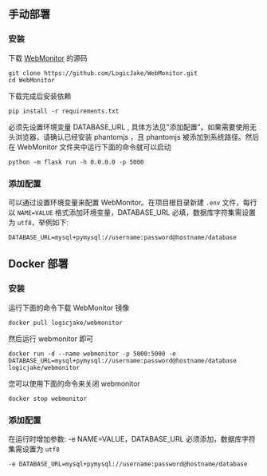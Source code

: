 ## 手动部署

### 安装

下载 [WebMonitor](https://github.com/LogicJake/WebMonitor) 的源码

```
git clone https://github.com/LogicJake/WebMonitor.git
cd WebMonitor
```

下载完成后安装依赖

```
pip install -r requirements.txt

```

必须先设置环境变量 DATABASE_URL , 具体方法见"添加配置"。如果需要使用无头浏览器，请确认已经安装 phantomjs ，且 phantomjs 被添加到系统路径。然后在 WebMonitor 文件夹中运行下面的命令就可以启动

```
python -m flask run -h 0.0.0.0 -p 5000
```

### 添加配置
可以通过设置环境变量来配置 WebMonitor。在项目根目录新建 ```.env``` 文件，每行以 ```NAME=VALUE``` 格式添加环境变量，DATABASE_URL 必填，数据库字符集需设置为 ```utf8```，举例如下:
```
DATABASE_URL=mysql+pymysql://username:password@hostname/database
```

## Docker 部署

### 安装

运行下面的命令下载 WebMonitor 镜像

```
docker pull logicjake/webmonitor
```

然后运行 webmonitor 即可

```
docker run -d --name webmonitor -p 5000:5000 -e DATABASE_URL=mysql+pymysql://username:password@hostname/database logicjake/webmonitor
```

您可以使用下面的命令来关闭 webmonitor

```
docker stop webmonitor
```

### 添加配置
在运行时增加参数: -e NAME=VALUE，DATABASE_URL 必须添加，数据库字符集需设置为 ```utf8```
```
-e DATABASE_URL=mysql+pymysql://username:password@hostname/database
```